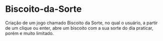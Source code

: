 # Biscoito-da-Sorte
Criação de um jogo chamado Biscoito da Sorte, no qual o usuário, a partir de um clique ou enter, abre um biscoito com a sua sorte do dia praticar, porém e muito limitado.
